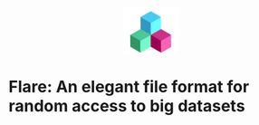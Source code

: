 <div align=center>
  <img src='./images/image.svg' width=20%>
</div>

# Flare: An elegant file format for random access to big datasets


